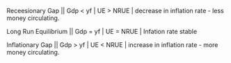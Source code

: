 Receesionary Gap || Gdp < yf | UE > NRUE | decrease in inflation rate - less money circulating. 

Long Run Equilibrium || Gdp = yf | UE = NRUE | Infation rate stable

Inflationary Gap || Gdp > yf | UE < NRUE | increase in inflation rate - more money circulating.